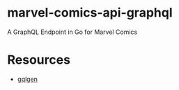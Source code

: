 # marvel-comics-api-graphql
A GraphQL Endpoint in Go for Marvel Comics


# Resources

+ [gqlgen](https://github.com/99designs/gqlgen)
